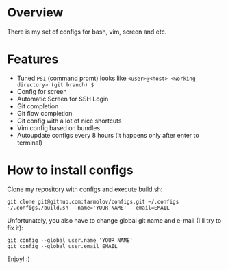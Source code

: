 Overview
=========================
There is my set of configs for bash, vim, screen and etc.

Features
=========================
  * Tuned `PS1` (command promt) looks like `<user>@<host> <working directory> (git branch) $`
  * Config for screen
  * Automatic Screen for SSH Login
  * Git completion
  * Git flow completion
  * Git config with a lot of nice shortcuts
  * Vim config based on bundles
  * Autoupdate configs every 8 hours (it happens only after enter to terminal)

How to install configs
=========================
Clone my repository with configs and execute build.sh:

    git clone git@github.com:tarmolov/configs.git ~/.configs
    ~/.configs./build.sh --name='YOUR NAME' --email=EMAIL

Unfortunately, you also have to change global git name and e-mail (I'll try to fix it):

    git config --global user.name 'YOUR NAME'
    git config --global user.email EMAIL

Enjoy! :)
